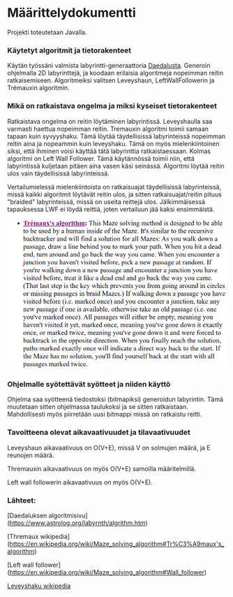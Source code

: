 

<h1> Määrittelydokumentti </h1>

Projekti toteutetaan Javalla.

<h3> Käytetyt algoritmit ja tietorakenteet </h3>

Käytän työssäni valmista labyrintti-generaattoria [Daedalusta](https://www.astrolog.org/labyrnth/daedalus.htm). Generoin ohjelmalla 2D labyrinttejä, ja koodaan erilaisia algoritmeja nopeimman reitin ratkaisemiseen. Algoritmeiksi valitsen Leveyshaun, LeftWallFollowerin ja Trémauxin algoritmin.

<h3> Mikä on ratkaistava ongelma ja miksi kyseiset tietorakenteet </h3>

Ratkaistava ongelma on reitin löytäminen labyrintissä. Leveyshaulla saa varmasti haettua nopeimman reitin. Tremauxin algoritmi toimii samaan tapaan kuin syvyyshaku. Tämä löytää täydellisissä labyrinteissä nopeimman reitin aina ja nopeammin kuin leveyshaku. Tämä on myös mielenkiintoinen siksi, että ihminen voisi käyttää tätä labyrinttia ratkaistaessaan. Kolmas algoritmi on Left Wall Follower. Tämä käytännössä toimii niin, että labyrintissä kuljetaan pitäen aina vasen käsi seinässä. Algoritmi löytää reitin ulos vain täydellisissä labyrinteissä.

Vertailumielessä mielenkiintoista on ratkaisuajat täydellisissä labyrinteissä, missä kaikki algoritmit löytävät reitin ulos, ja sitten ratkaisuajat/reitin pituus "braided" labyrinteissä, missä on useita reittejä ulos. Jälkimmäisessä tapauksessa LWF ei löydä reittiä, joten vertailuun jää kaksi ensimmäistä.

![Tremaux](../Kuvat/TremauxDescription.png)

<h3> Ohjelmalle syötettävät syötteet ja niiden käyttö </h3>

Ohjelma saa syötteenä tiedostoksi (bitmapiksi) generoidun labyrintin. Tämä muutetaan sitten ohjelmassa taulukoksi ja se sitten ratkaistaan. Mahdollisesti myös piirretään uusi bitmappi missä on ratkaistu reitti.

<h3> Tavoitteena olevat aikavaativuudet ja tilavaativuudet </h3>

Leveyshaun aikavaativuus on O(V+E), missä V on solmujen määrä, ja E reunojen määrä.

Thremauxin aikavaativuus on myös O(V+E) samoilla määritelmillä.

Left wall followerin aikavaativuus on myös O(V+E).

<h3> Lähteet: </h3>

[Daedaluksen algoritmisivu] (https://www.astrolog.org/labyrnth/algrithm.htm)

[Thremaux wikipedia] (https://en.wikipedia.org/wiki/Maze_solving_algorithm#Tr%C3%A9maux's_algorithm)

[Left wall follower] (https://en.wikipedia.org/wiki/Maze_solving_algorithm#Wall_follower)

[Leveyshaku wikipedia](https://en.wikipedia.org/wiki/Breadth-first_search)
